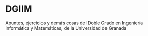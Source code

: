 # DGIIM
Apuntes, ejercicios y demás cosas del Doble Grado en Ingeniería Informática y Matemáticas, de la Universidad de Granada
